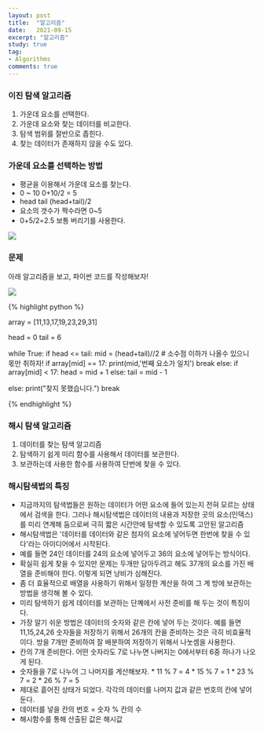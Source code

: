 ```yaml
---
layout: post
title:  "알고리즘"
date:   2021-09-15
excerpt: "알고리즘"
study: true
tag:
- Algorithms 
comments: true
---
```





### 이진 탐색 알고리즘
   1. 가운데 요소를 선택한다.
   2. 가운데 요소와 찾는 데이터를 비교한다.
   3. 탐색 범위를 절반으로 좁힌다.
   4. 찾는 데이터가 존재하지 않을 수도 있다.

### 가운데 요소를 선택하는 방법

*  평균을 이용해서 가운데 요소를 찾는다.
* 0 ~ 10 0+10/2 = 5
* head tail (head+tail)/2
* 요소의 갯수가 짝수라면 0~5
* 0+5/2=2.5 보통 버리기를 사용한다.

<img src="https://bittestb0341.github.io/assets\img\1_20210915day04.png">


### 문제
아래 알고리즘을 보고, 파이썬 코드를 작성해보자!

<img src="https://bittestb0341.github.io/assets\img\2_20210915day04.png">

{% highlight python %}

array = [11,13,17,19,23,29,31]

head = 0
tail = 6

while True:
  if head <= tail:
    mid = (head+tail)//2  # 소수점 이하가 나올수 있으니 몫만 취하자! 
    if array[mid] == 17: 
      print(mid,'번째 요소가 일치')
      break
    else:
      if array[mid] < 17:
        head = mid + 1
      else:
        tail = mid - 1

  else:
    print("찾지 못했습니다.")
    break

{% endhighlight %}


### 해시 탐색 알고리즘
   1. 데이터를 찾는 탐색 알고리즘
   2. 탐색하기 쉽게 미리 함수를 사용해서 데이터를 보관한다.
   3. 보관하는데 사용한 함수를 사용하여 단번에 찾을 수 있다.

###  해시탐색법의 특징
   * 지금까지의 탐색법들은 원하는 데이터가 어떤 요소에 들어 있는지 전혀 모르는 상태에서 검색을 한다. 그러나 해시탐색법은 데이터의 내용과 저장한 곳의 요소(인덱스)를 미리 연계해 둠으로써 극히 짧은 시간안에 탐색할 수 있도록 고안된 알고리즘
   * 해시탐색법은 '데이터를 데이터와 같은 첨자의 요소에 넣어두면 한번에 찾을 수  있다'라는 아이디어에서 시작된다.
   * 예를 들면 24인 데이터를 24의 요소에 넣어두고 36의 요소에 넣어두는 방식이다.
   * 확실히 쉽게 찾을 수 있지만 문제는 두개만 담아두려고 해도 37개의 요소를 가진 배열을 준비해야 한다. 이렇게 되면 낭비가 심해진다.
   * 좀 더 효율적으로 배열을 사용하기 위해서 일정한 계산을 하여 그 계   방에 보관하는 방법을 생각해 볼 수 있다.
   * 미리 탐색하기 쉽게 데이터를 보관하는 단꼐에서 사전 준비를 해 두는 것이 특징이다.
   * 가장 알기 쉬운 방법은 데이터의 숫자와 같은 칸에 넣어 두는 것이다. 예를 들면 11,15,24,26 숫자들을 저장하기 위해서 26개의 칸을 준비하는 것은 극히 비효율적이다. 방을 7개만 준비하여 잘 배분하여 저장하기 위해서 나눗셈을 사용한다.
   * 칸의 7개 준비한다. 어떤 숫자라도 7로 나누면 나버지는 0에서부터 6중 하나가 나오게 된다.
   * 숫자들을 7로 나누어 그 나머지를 계산해보자.
         * 11 % 7 = 4
         * 15 % 7 = 1
         * 23 % 7 = 2
         * 26 % 7 = 5
   * 제대로 흩어진 상태가 되었다. 각각의 데이터를 나머지 값과 같은 번호의 칸에 넣어둔다. 
   * 데이터를 넣을 칸의 번호 = 숫자 % 칸의 수
   * 해시함수를 통해 산출된 값은 해시값